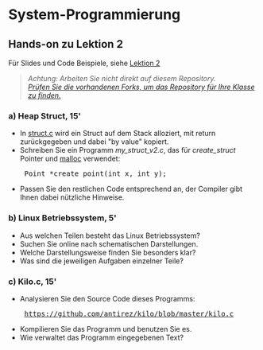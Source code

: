 # System-Programmierung
## Hands-on zu Lektion 2
Für Slides und Code Beispiele, siehe [Lektion 2](../../../fhnw-syspr/blob/master/02/README.md)

> *Achtung: Arbeiten Sie nicht direkt auf diesem Repository.*<br/>
> *[Prüfen Sie die vorhandenen Forks, um das Repository für Ihre Klasse zu finden.](../../network/members)*

### a) Heap Struct, 15'
* In [struct.c](https://github.com/tamberg/fhnw-syspr/blob/master/02/struct.c) wird ein Struct auf dem Stack alloziert, mit return zurückgegeben und dabei "by value" kopiert.
* Schreiben Sie ein Programm *my_struct_v2.c*, das für *create_struct* Pointer und [malloc](http://man7.org/linux/man-pages/man3/malloc.3.html) verwendet:<pre>
    Point *create_point(int x, int y);</pre>
* Passen Sie den restlichen Code entsprechend an, der Compiler gibt Ihnen dabei nützliche Hinweise.

### b) Linux Betriebssystem, 5'
* Aus welchen Teilen besteht das Linux Betriebssystem?
* Suchen Sie online nach schematischen Darstellungen.
* Welche Darstellungsweise finden Sie besonders klar?
* Was sind die jeweiligen Aufgaben einzelner Teile?

### c) Kilo.c, 15'
* Analysieren Sie den Source Code dieses Programms:<pre>
    https://github.com/antirez/kilo/blob/master/kilo.c</pre>
* Kompilieren Sie das Programm und benutzen Sie es.
* Wie verwaltet das Programm eingegebenen Text?
